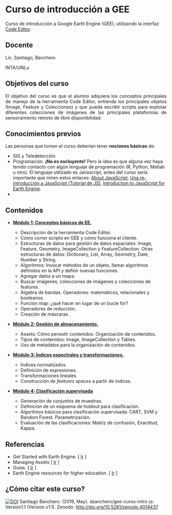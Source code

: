 # Curso de introducción a GEE

Curso de introducción a Google Earth Engine (GEE), utilizando la interfaz [Code Editor](https://code.earthengine.google.com/).


## Docente

Lic. Santiago, Banchero

INTA/UNLu


## Objetivos del curso

<div style="text-align: justify">El objetivo del curso es que el alumno adquiera los conceptos principales de manejo de la herramienta Code Editor, entienda los principales objetos (Image, Feature y Colecciones) y que pueda escribir scripts para explotar diferentes colecciones de imágenes de las principales plataformas de sensoramiento remoto de libre disponibilidad.</div>

## Conocimientos previos

Las personas que tomen el curso deberían tener __nociones básicas__ de:

 * SIG y Teledetección.
 * Programación. **¡No es excluyente!** Pero la idea es que alguna vez haya tenido contacto con algún lenguaje de programación (R, Python, Matlab u otro). El lenguaje utilizado es Javascript, antes del curso sería importante que miren estos enlaces: [About JavaScript](https://developer.mozilla.org/en-US/docs/Web/JavaScript/About_JavaScript), [Una re-introducción a JavaScript (Tutorial de JS)](https://developer.mozilla.org/es/docs/Web/JavaScript/Una_re-introducci%C3%B3n_a_JavaScript), [Introduction to JavaScript for Earth Engine](https://developers.google.com/earth-engine/tutorial_js_01).
 * 

## Contenidos

 * [__Módulo 1: Conceptos básicos de EE.__](https://github.com/sbanchero/gee-curso-intro-js/blob/master/Modulos/modulo1.md)
    * Descripción de la herramienta Code Editor.
    * Cómo correr scripts en GEE y cómo funciona el cliente.
    * Estructuras de datos para gestión de datos espaciales: Image, Feature, Geometry, ImageCollection y FeatureCollection. Otras estructuras de datos: Dictionary, List, Array, Geometry, Date, Number y String.
    * Algoritmos: Invocar métodos de un objeto, llamar algoritmos definidos en la API y definir nuevas funciones.
    * Agregar datos a un mapa.
    * Buscar imágenes, colecciones de imágenes y colecciones de features.
    * Álgebra de bandas. Operadores: matemáticos, relacionales y booleanos.
    * Función _map_: ¿qué hacer en lugar de un bucle for?
    * Operadores de reducción.
    * Creación de máscaras.

 * [__Módulo 2: Gestión de almacenamiento.__](https://github.com/sbanchero/gee-curso-intro-js/blob/master/Modulos/modulo2.md)
    * Assets: Cómo persistir contenidos. Organización de contenidos.
    * Tipos de contenidos: Image, ImageCollection y Tables.
    * Uso de metadatos para la organización de contenidos.

 * [__Módulo 3: Índices espectrales y transformaciones.__](https://github.com/sbanchero/gee-curso-intro-js/blob/master/Modulos/modulo3.md)
    * Índices normalizados.
    * Definición de expresiones.
    * Transformaciones lineales.
    * Construcción de *features spaces* a partir de índices.

 * [__Módulo 4: Clasificación supervisada__](https://github.com/sbanchero/gee-curso-intro-js/blob/master/Modulos/modulo4.md)
    * Generación de conjuntos de muestras.
    * Definición de un esquema de holdout para clasificación.
    * Algoritmos básicos para clasificación supervisada: CART, SVM y Random Forest. Parametrización.
    * Evaluación de las clasificaciones: Matriz de confusión, Exactitud, Kappa.



## Referencias

  * Get Started with Earth Engine. [ [Ir](https://developers.google.com/earth-engine/getstarted) ] 
  * Managing Assets [ [Ir](https://developers.google.com/earth-engine/asset_manager) ]
  * Guías. [ [Ir](https://developers.google.com/earth-engine/) ]
  * Earth Engine resources for higher education. [ [Ir](https://developers.google.com/earth-engine/edu) ]

## ¿Cómo citar este curso?
[![DOI](https://zenodo.org/badge/DOI/10.5281/zenodo.4014437.svg)](https://doi.org/10.5281/zenodo.4014437)
Santiago Banchero. (2019, May). sbanchero/gee-curso-intro-js: Version1.1 (Version v1.1). Zenodo. http://doi.org/10.5281/zenodo.4014437







